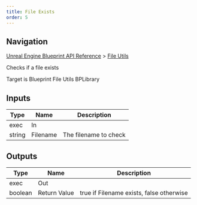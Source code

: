 ```yaml
---
title: File Exists
order: 5
---
```

## Navigation

[Unreal Engine Blueprint API Reference](https://dev.epicgames.com/documentation/en-us/unreal-engine/BlueprintAPI) > [File Utils](https://dev.epicgames.com/documentation/en-us/unreal-engine/BlueprintAPI/FileUtils)

Checks if a file exists

Target is Blueprint File Utils BPLibrary

## Inputs

| Type | Name | Description |
| --- | --- | --- |
| exec | In |  |
| string | Filename | The filename to check |

## Outputs

| Type | Name | Description |
| --- | --- | --- |
| exec | Out |  |
| boolean | Return Value | true if Filename exists, false otherwise |
